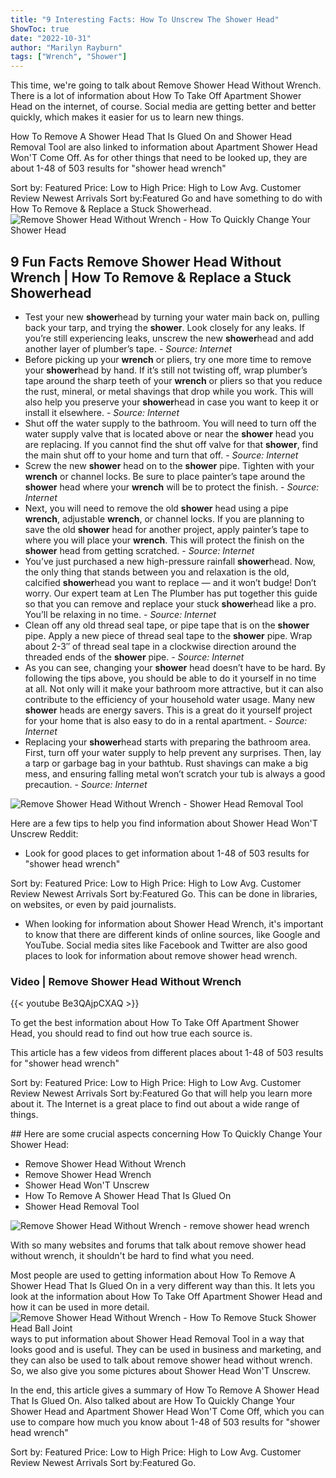 ```yaml
---
title: "9 Interesting Facts: How To Unscrew The Shower Head"
ShowToc: true 
date: "2022-10-31"
author: "Marilyn Rayburn" 
tags: ["Wrench", "Shower"]
---
```


	
This time, we're going to talk about Remove Shower Head Without Wrench. There is a lot of information about How To Take Off Apartment Shower Head on the internet, of course. Social media are getting better and better quickly, which makes it easier for us to learn new things.

How To Remove A Shower Head That Is Glued On and Shower Head Removal Tool are also linked to information about Apartment Shower Head Won'T Come Off. As for other things that need to be looked up, they are about 1-48 of 503 results for "shower head wrench"







Sort by:
Featured
Price: Low to High
Price: High to Low
Avg. Customer Review
Newest Arrivals
Sort by:Featured
Go and have something to do with How To Remove & Replace a Stuck Showerhead.
<img loading="lazy" src="https://i.ytimg.com/vi/Hc9XRuMWTLY/maxresdefault.jpg" onerror="this.onerror=null;this.src='https://blogger.googleusercontent.com/img/a/AVvXsEhe7F7TRXHtjiKvHb5vS7DmnxvpHiDyoYyYvm1nHB3Qp2_w3BnM6A2eq4v7FYxCC9bfZt3a9vIMtAYEKUiaDQbHMg-ViyGmRIj39MLp0bGFfgfYw1Dc9q_H-T0wiTm3l0Uq42dETrN9eC8aGJ9_IORZsxST1AcLR7np1koOfcc7tnHa4S8Mwz_xD9d0=s16000';" alt="Remove Shower Head Without Wrench - How To Quickly Change Your Shower Head" >

## 9 Fun Facts Remove Shower Head Without Wrench | How To Remove & Replace a Stuck Showerhead
-   Test your new **shower**head by turning your water main back on, pulling back your tarp, and trying the **shower**. Look closely for any leaks. If you’re still experiencing leaks, unscrew the new **shower**head and add another layer of plumber’s tape. - <cite>Source: Internet</cite>
-   Before picking up your **wrench** or pliers, try one more time to remove your **shower**head by hand. If it’s still not twisting off, wrap plumber’s tape around the sharp teeth of your **wrench** or pliers so that you reduce the rust, mineral, or metal shavings that drop while you work. This will also help you preserve your **shower**head in case you want to keep it or install it elsewhere. - <cite>Source: Internet</cite>
-   Shut off the water supply to the bathroom. You will need to turn off the water supply valve that is located above or near the **shower** head you are replacing. If you cannot find the shut off valve for that **shower**, find the main shut off to your home and turn that off. - <cite>Source: Internet</cite>
-   Screw the new **shower** head on to the **shower** pipe. Tighten with your **wrench** or channel locks. Be sure to place painter’s tape around the **shower** head where your **wrench** will be to protect the finish. - <cite>Source: Internet</cite>
-   Next, you will need to remove the old **shower** head using a pipe **wrench**, adjustable **wrench**, or channel locks. If you are planning to save the old **shower** head for another project, apply painter’s tape to where you will place your **wrench**. This will protect the finish on the **shower** head from getting scratched. - <cite>Source: Internet</cite>
-   You’ve just purchased a new high-pressure rainfall **shower**head. Now, the only thing that stands between you and relaxation is the old, calcified **shower**head you want to replace — and it won’t budge! Don’t worry. Our expert team at Len The Plumber has put together this guide so that you can remove and replace your stuck **shower**head like a pro. You’ll be relaxing in no time. - <cite>Source: Internet</cite>
-   Clean off any old thread seal tape, or pipe tape that is on the **shower** pipe. Apply a new piece of thread seal tape to the **shower** pipe. Wrap about 2-3″ of thread seal tape in a clockwise direction around the threaded ends of the **shower** pipe. - <cite>Source: Internet</cite>
-   As you can see, changing your **shower** head doesn’t have to be hard. By following the tips above, you should be able to do it yourself in no time at all. Not only will it make your bathroom more attractive, but it can also contribute to the efficiency of your household water usage. Many new **shower** heads are energy savers. This is a great do it yourself project for your home that is also easy to do in a rental apartment. - <cite>Source: Internet</cite>
-   Replacing your **shower**head starts with preparing the bathroom area. First, turn off your water supply to help prevent any surprises. Then, lay a tarp or garbage bag in your bathtub. Rust shavings can make a big mess, and ensuring falling metal won’t scratch your tub is always a good precaution. - <cite>Source: Internet</cite>


<img loading="lazy" src="https://i.ytimg.com/vi/Df6nDjSCGkM/maxresdefault.jpg" onerror="this.onerror=null;this.src='https://blogger.googleusercontent.com/img/a/AVvXsEhe7F7TRXHtjiKvHb5vS7DmnxvpHiDyoYyYvm1nHB3Qp2_w3BnM6A2eq4v7FYxCC9bfZt3a9vIMtAYEKUiaDQbHMg-ViyGmRIj39MLp0bGFfgfYw1Dc9q_H-T0wiTm3l0Uq42dETrN9eC8aGJ9_IORZsxST1AcLR7np1koOfcc7tnHa4S8Mwz_xD9d0=s16000';" alt="Remove Shower Head Without Wrench - Shower Head Removal Tool" >

Here are a few tips to help you find information about Shower Head Won'T Unscrew Reddit:
- Look for good places to get information about 1-48 of 503 results for "shower head wrench"







Sort by:
Featured
Price: Low to High
Price: High to Low
Avg. Customer Review
Newest Arrivals
Sort by:Featured
Go. This can be done in libraries, on websites, or even by paid journalists.
- When looking for information about Shower Head Wrench, it's important to know that there are different kinds of online sources, like Google and YouTube. Social media sites like Facebook and Twitter are also good places to look for information about remove shower head wrench.

### Video | Remove Shower Head Without Wrench
{{< youtube Be3QAjpCXAQ >}} 

To get the best information about How To Take Off Apartment Shower Head, you should read to find out how true each source is.

This article has a few videos from different places about 1-48 of 503 results for "shower head wrench"







Sort by:
Featured
Price: Low to High
Price: High to Low
Avg. Customer Review
Newest Arrivals
Sort by:Featured
Go that will help you learn more about it. The Internet is a great place to find out about a wide range of things.
<script async="async" data-cfasync="false" src="//normallydemandedalter.com/fe63df3c5408708b15d8dc3d9b206b31/invoke.js"></script>
<div id="container-fe63df3c5408708b15d8dc3d9b206b31"></div>
## Here are some crucial aspects concerning How To Quickly Change Your Shower Head:

- Remove Shower Head Without Wrench
- Remove Shower Head Wrench
- Shower Head Won'T Unscrew
- How To Remove A Shower Head That Is Glued On
- Shower Head Removal Tool

 <img loading="lazy" src="https://cimg1.ibsrv.net/gimg/www.ford-trucks.com-vbulletin/692x922/5_ec3c0c1972c3cc08f5c4bbc3f36aad273e70c050.jpg" onerror="this.onerror=null;this.src='https://blogger.googleusercontent.com/img/a/AVvXsEhe7F7TRXHtjiKvHb5vS7DmnxvpHiDyoYyYvm1nHB3Qp2_w3BnM6A2eq4v7FYxCC9bfZt3a9vIMtAYEKUiaDQbHMg-ViyGmRIj39MLp0bGFfgfYw1Dc9q_H-T0wiTm3l0Uq42dETrN9eC8aGJ9_IORZsxST1AcLR7np1koOfcc7tnHa4S8Mwz_xD9d0=s16000';" alt="Remove Shower Head Without Wrench - remove shower head wrench" >

With so many websites and forums that talk about remove shower head without wrench, it shouldn't be hard to find what you need.

Most people are used to getting information about How To Remove A Shower Head That Is Glued On in a very different way than this. It lets you look at the information about How To Take Off Apartment Shower Head and how it can be used in more detail.
<img loading="lazy" src="https://scoreintl.org/wp-content/uploads/2020/04/image1.jpg" onerror="this.onerror=null;this.src='https://blogger.googleusercontent.com/img/a/AVvXsEhe7F7TRXHtjiKvHb5vS7DmnxvpHiDyoYyYvm1nHB3Qp2_w3BnM6A2eq4v7FYxCC9bfZt3a9vIMtAYEKUiaDQbHMg-ViyGmRIj39MLp0bGFfgfYw1Dc9q_H-T0wiTm3l0Uq42dETrN9eC8aGJ9_IORZsxST1AcLR7np1koOfcc7tnHa4S8Mwz_xD9d0=s16000';" alt="Remove Shower Head Without Wrench - How To Remove Stuck Shower Head Ball Joint" >
ways to put information about Shower Head Removal Tool in a way that looks good and is useful. They can be used in business and marketing, and they can also be used to talk about remove shower head without wrench. So, we also give you some pictures about Shower Head Won'T Unscrew.

In the end, this article gives a summary of How To Remove A Shower Head That Is Glued On. Also talked about are How To Quickly Change Your Shower Head and Apartment Shower Head Won'T Come Off, which you can use to compare how much you know about 1-48 of 503 results for "shower head wrench"







Sort by:
Featured
Price: Low to High
Price: High to Low
Avg. Customer Review
Newest Arrivals
Sort by:Featured
Go.
	
	
	
	

